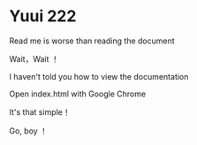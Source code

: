# Yuui 222

Read me is worse than reading the document

Wait，Wait ！

I haven't told you how to view the documentation

Open index.html with Google Chrome

It's that simple！

Go, boy ！

